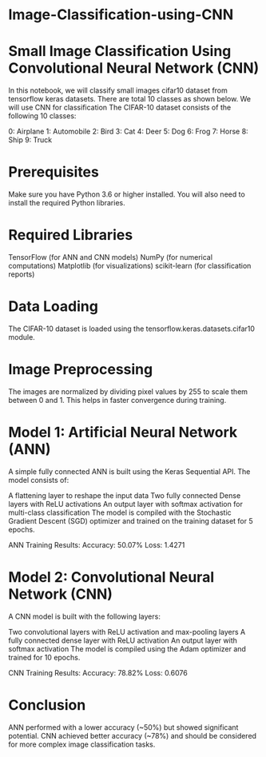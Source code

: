 # Image-Classification-using-CNN
# Small Image Classification Using Convolutional Neural Network (CNN)
In this notebook, we will classify small images cifar10 dataset from tensorflow keras datasets. There are total 10 classes as shown below. We will use CNN for classification
The CIFAR-10 dataset consists of the following 10 classes:

0: Airplane
1: Automobile
2: Bird
3: Cat
4: Deer
5: Dog
6: Frog
7: Horse
8: Ship
9: Truck
# Prerequisites
Make sure you have Python 3.6 or higher installed. You will also need to install the required Python libraries.
# Required Libraries
TensorFlow (for ANN and CNN models)
NumPy (for numerical computations)
Matplotlib (for visualizations)
scikit-learn (for classification reports)
# Data Loading
The CIFAR-10 dataset is loaded using the tensorflow.keras.datasets.cifar10 module.
# Image Preprocessing
The images are normalized by dividing pixel values by 255 to scale them between 0 and 1. This helps in faster convergence during training.
# Model 1: Artificial Neural Network (ANN)
A simple fully connected ANN is built using the Keras Sequential API. The model consists of:

A flattening layer to reshape the input data
Two fully connected Dense layers with ReLU activations
An output layer with softmax activation for multi-class classification
The model is compiled with the Stochastic Gradient Descent (SGD) optimizer and trained on the training dataset for 5 epochs.

ANN Training Results:
Accuracy: 50.07%
Loss: 1.4271
# Model 2: Convolutional Neural Network (CNN)
A CNN model is built with the following layers:

Two convolutional layers with ReLU activation and max-pooling layers
A fully connected dense layer with ReLU activation
An output layer with softmax activation
The model is compiled using the Adam optimizer and trained for 10 epochs.

CNN Training Results:
Accuracy: 78.82%
Loss: 0.6076
# Conclusion
ANN performed with a lower accuracy (~50%) but showed significant potential.
CNN achieved better accuracy (~78%) and should be considered for more complex image classification tasks.
